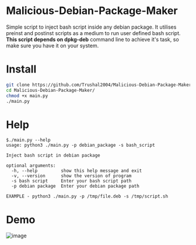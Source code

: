 # Malicious-Debian-Package-Maker
Simple script to inject bash script inside any debian package. It utilises preinst and postinst scripts as a medium to run user defined bash script. **This script depends on dpkg-deb** command line to achieve it's task, so make sure you have it on your system.

# Install
```bash
git clone https://github.com/Trushal2004/Malicious-Debian-Package-Maker.git
cd Malicious-Debian-Package-Maker/
chmod +x main.py
./main.py
```


# Help
```
$./main.py --help
usage: python3 ./main.py -p debian_package -s bash_script

Inject bash script in debian package

optional arguments:
  -h, --help         show this help message and exit
  -v, --version      show the version of program
  -s bash script     Enter your bash script path
  -p debian package  Enter your debian package path

EXAMPLE - python3 ./main.py -p /tmp/file.deb -s /tmp/script.sh
```

# Demo
![image](https://user-images.githubusercontent.com/57517785/139454379-c5b5d425-6f3e-4c7d-99a2-ac47fd699561.png)

